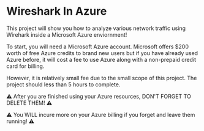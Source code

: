 # Wireshark In Azure
  This project will show you how to analyze various network traffic using Wirehark inside a Microsoft Azure enviornment!

  To start, you will need a Microsoft Azure account. Microsoft offers $200 worth of free Azure credits to brand new users but if you have already used Azure before, it will cost a fee to use Azure along with a non-prepaid credit card for billing.  

  However, it is relatively small fee due to the small scope of this project. The project should less than 5 hours to complete.

⚠️ After you are finished using your Azure resources, DON'T FORGET TO DELETE THEM! ⚠️

⚠️ You WILL incure more on your Azure billing if you forget and leave them running! ⚠️
